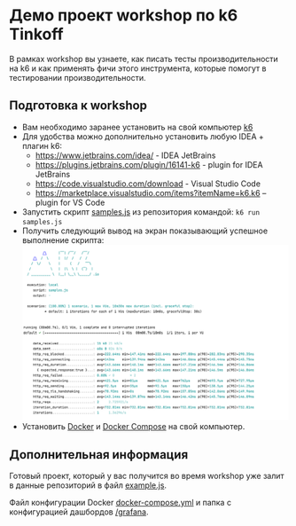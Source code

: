 # Демо проект workshop по k6 Tinkoff
В рамках workshop вы узнаете, как писать тесты производительности на k6 и как применять фичи этого инструмента, которые помогут в тестировании производительности.

## Подготовка к workshop

- Вам необходимо заранее установить на свой компьютер [k6](https://k6.io/docs/getting-started/installation/)
- Для удобства можно дополнительно установить любую IDEA + плагин k6:
  - https://www.jetbrains.com/idea/ - IDEA JetBrains
  - https://plugins.jetbrains.com/plugin/16141-k6 - plugin for IDEA JetBrains
  - https://code.visualstudio.com/download - Visual Studio Code
  - https://marketplace.visualstudio.com/items?itemName=k6.k6 – plugin for VS Code
- Запустить скрипт [samples.js](./samples.js) из репозитория командой: `k6 run samples.js`
- Получить следующий вывод на экран показывающий успешное выполнение скрипта:
![Успешная работа k6](./sample_done.png)
- Установить [Docker](https://docs.docker.com/get-docker/) и [Docker Compose](https://docs.docker.com/compose/install/) на свой компьютер.

## Дополнительная информация

Готовый проект, который у вас получится во время workshop уже залит в данные репозиторий в файл [example.js](./example.js). 

Файл конфигурации Docker [docker-compose.yml](./docker-compose.yml) и папка с конфигурацией дашбордов [/grafana](/grafana).
